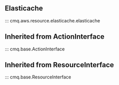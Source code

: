 ## Elasticache
::: cmq.aws.resource.elasticache.elasticache

## Inherited from ActionInterface
::: cmq.base.ActionInterface

## Inherited from ResourceInterface
::: cmq.base.ResourceInterface
